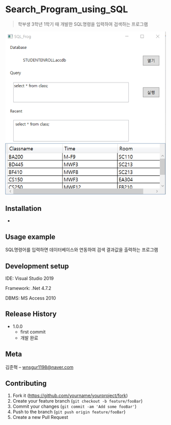 # Search_Program_using_SQL
> 학부생 3학년 1학기 때 개발한 SQL명령을 입력하여 검색하는 프로그램

![](readme-img/header.png)

## Installation
-

## Usage example

SQL명령어를 입력하면 데이터베이스와 연동하여 검색 결과값을 출력하는 프로그램

## Development setup

IDE: Visual Studio 2019

Framework: .Net 4.7.2

DBMS: MS Access 2010

## Release History

* 1.0.0
    * first commit
    * 개발 완료

## Meta

김준혁 – wnsgur1198@naver.com

## Contributing

1. Fork it (<https://github.com/yourname/yourproject/fork>)
2. Create your feature branch (`git checkout -b feature/fooBar`)
3. Commit your changes (`git commit -am 'Add some fooBar'`)
4. Push to the branch (`git push origin feature/fooBar`)
5. Create a new Pull Request

<!-- Markdown link & img dfn's -->
